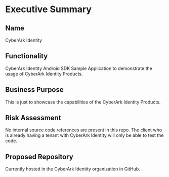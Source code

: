 # Executive Summary

## Name
CyberArk Identity

## Functionality
CyberArk Identity Android SDK Sample Application to demonstrate the usage of CyberArk Identity Products.

## Business Purpose
This is just to showcase the capabilities of the CyberArk Identity Products.

## Risk Assessment
No internal source code references are present in this repo.
The client who is already having a tenant with CyberArk Identity will only be able to test the code.

## Proposed Repository
Currently hosted in the CyberArk Identity organization in GitHub.
